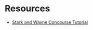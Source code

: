 # Resources
* [Stark and Wayne Concourse Tutorial](https://github.com/starkandwayne/concourse-tutorial)
